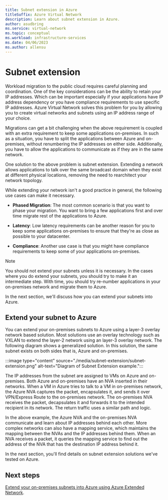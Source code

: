```yaml
---
title: Subnet extension in Azure
titleSuffix: Azure Virtual Network
description: Learn about subnet extension in Azure.
author: asudbring
ms.service: virtual-network
ms.topic: conceptual
ms.workload: infrastructure-services
ms.date: 04/06/2023
ms.author: allensu
---
```


# Subnet extension

Workload migration to the public cloud requires careful planning and coordination. One of the key considerations can be the ability to retain your IP addresses. Which can be important especially if your applications have IP address dependency or you have compliance requirements to use specific IP addresses. Azure Virtual Network solves this problem for you by allowing you to create virtual networks and subnets using an IP address range of your choice.

Migrations can get a bit challenging when the above requirement is coupled with an extra requirement to keep some applications on-premises. In such as a situation, you have to split the applications between Azure and on-premises, without renumbering the IP addresses on either side. Additionally, you have to allow the applications to communicate as if they are in the same network.

One solution to the above problem is subnet extension. Extending a network allows applications to talk over the same broadcast domain when they exist at different physical locations, removing the need to rearchitect your network topology. 

While extending your network isn't a good practice in general, the following use cases can make it necessary.

- **Phased Migration**: The most common scenario is that you want to phase your migration. You want to bring a few applications first and over time migrate rest of the applications to Azure.

- **Latency**: Low latency requirements can be another reason for you to keep some applications on-premises to ensure that they're as close as possible to your datacenter.

- **Compliance**: Another use case is that you might have compliance requirements to keep some of your applications on-premises.
 
> [!NOTE] 
> You should not extend your subnets unless it is necessary. In the cases where you do extend your subnets, you should try to make it an intermediate step. With time, you should try re-number applications in your on-premises network and migrate them to Azure.

In the next section, we'll discuss how you can extend your subnets into Azure.

## Extend your subnet to Azure

 You can extend your on-premises subnets to Azure using a layer-3 overlay network based solution. Most solutions use an overlay technology such as VXLAN to extend the layer-2 network using an layer-3 overlay network. The following diagram shows a generalized solution. In this solution, the same subnet exists on both sides that is, Azure and on-premises. 

:::image type="content" source="./media/subnet-extension/subnet-extension.png" alt-text="Diagram of Subnet Extension example.":::

The IP addresses from the subnet are assigned to VMs on Azure and on-premises. Both Azure and on-premises have an NVA inserted in their networks. When a VM in Azure tries to talk to a VM in on-premises network, the Azure NVA captures the packet, encapsulates it, and sends it over VPN/Express Route to the on-premises network. The on-premises NVA receives the packet, decapsulates it and forwards it to the intended recipient in its network. The return traffic uses a similar path and logic.

In the above example, the Azure NVA and the on-premises NVA communicate and learn about IP addresses behind each other. More complex networks can also have a mapping service, which maintains the mapping between the NVAs and the IP addresses behind them. When an NVA receives a packet, it queries the mapping service to find out the address of the NVA that has the destination IP address behind it.

In the next section, you'll find details on subnet extension solutions we've tested on Azure.

## Next steps 
[Extend your on-premises subnets into Azure using Azure Extended Network](/windows-server/manage/windows-admin-center/azure/azure-extended-network).